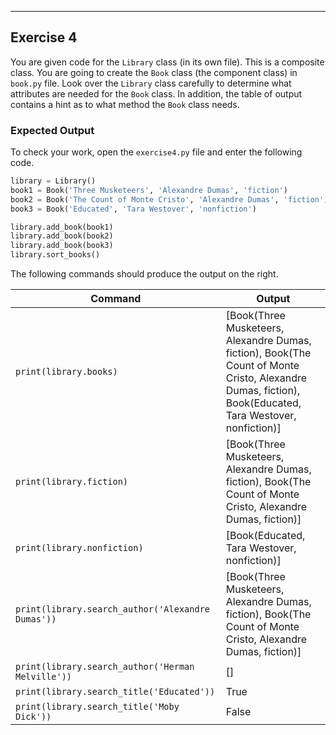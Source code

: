 ----------

## Exercise 4

You are given code for the `Library` class (in its own file). This is a composite class. You are going to create the `Book` class (the component class) in `book.py` file. Look over the `Library` class carefully to determine what attributes are needed for the `Book` class. In addition, the table of output contains a hint as to what method the `Book` class needs.

### Expected Output
To check your work, open the `exercise4.py` file and enter the following code.

```python
library = Library()
book1 = Book('Three Musketeers', 'Alexandre Dumas', 'fiction')
book2 = Book('The Count of Monte Cristo', 'Alexandre Dumas', 'fiction')
book3 = Book('Educated', 'Tara Westover', 'nonfiction')

library.add_book(book1)
library.add_book(book2)
library.add_book(book3)
library.sort_books()
```

The following commands should produce the output on the right.

|Command                                          |Output|
|-------------------------------------------------|------|
|`print(library.books)`                           |[Book(Three Musketeers, Alexandre Dumas, fiction), Book(The Count of Monte Cristo, Alexandre Dumas, fiction), Book(Educated, Tara Westover, nonfiction)]|
|`print(library.fiction)`                         |[Book(Three Musketeers, Alexandre Dumas, fiction), Book(The Count of Monte Cristo, Alexandre Dumas, fiction)]|
|`print(library.nonfiction)`                      |[Book(Educated, Tara Westover, nonfiction)]|
|`print(library.search_author('Alexandre Dumas'))`|[Book(Three Musketeers, Alexandre Dumas, fiction), Book(The Count of Monte Cristo, Alexandre Dumas, fiction)]|
|`print(library.search_author('Herman Melville'))`|[]|
|`print(library.search_title('Educated'))`        |True|
|`print(library.search_title('Moby Dick'))`       |False|